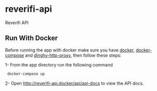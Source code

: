 # reverifi-api

Reverifi API

## Run With Docker

Before running the app with docker make sure you have [docker](https://docs.docker.com/engine/install/), [docker-compose](https://docs.docker.com/compose/install/) and [dinghy-http-proxy](https://github.com/codekitchen/dinghy-http-proxy), then follow these steps:

1- From the app directory run the following command

```bash
 docker-compose up
```

2- Open <http://reverifi-api.docker/api/api-docs> to view the API docs.

